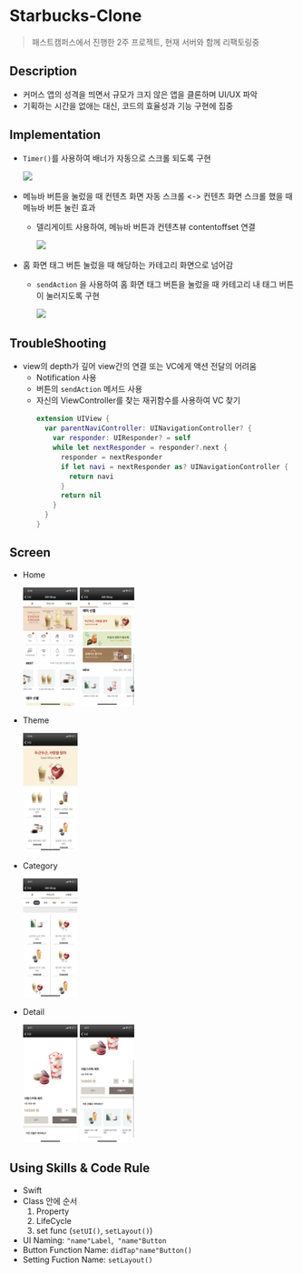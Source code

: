 # Starbucks-Clone
> 패스트캠퍼스에서 진행한 2주 프로젝트, 현재 서버와 함께 리팩토링중

## Description

- 커머스 앱의 성격을 띄면서 규모가 크지 않은 앱을 클론하며 UI/UX 파악
- 기획하는 시간을 없애는 대신, 코드의 효율성과 기능 구현에 집중

## Implementation

- `Timer()`를 사용하여 배너가 자동으로 스크롤 되도록 구현

  <p>
    <img src = "gif/bannerScroll.gif" width="20%">
  </p>

- 메뉴바 버튼을 눌렀을 때 컨텐츠 화면 자동 스크롤 <-> 컨텐츠 화면 스크롤 했을 때 메뉴바 버튼 눌린 효과
  
  - 델리게이트 사용하여, 메뉴바 버튼과 컨텐츠뷰 contentoffset 연결
  
    <p>
      <img src = "gif/menuScroll.gif" width="20%">
    </p>
  
- 홈 화면 태그 버튼 눌렀을 때 해당하는 카테고리 화면으로 넘어감
  - `sendAction` 을 사용하여 홈 화면 태그 버튼을 눌렀을 때 카테고리 내 태그 버튼이 눌러지도록 구현
  
    <p>
      <img src = "gif/buttonScroll.gif" width="20%">
    </p>
  
## TroubleShooting 
- view의 depth가 깊어 view간의 연결 또는 VC에게 액션 전달의 어려움
  - Notification 사용
  - 버튼의 `sendAction` 메서드 사용
  - 자신의 ViewController를 찾는 재귀함수를 사용하여 VC 찾기
    ```swift
    extension UIView {
      var parentNaviController: UINavigationController? {
        var responder: UIResponder? = self
        while let nextResponder = responder?.next {
          responder = nextResponder
          if let navi = nextResponder as? UINavigationController {
            return navi
          }
          return nil
        }
      }
    }
    ```

## Screen

- Home

  <p>
    <img src = "gif/home1.PNG" width="20%">
    <img src = "gif/home2.PNG" width="20%">
  </p>

  

- Theme

  <p>
    <img src = "gif/theme.PNG" width="20%">
  </p>

- Category

  <p>
    <img src = "gif/category.PNG" width="20%">
  </p>

- Detail

  <p>
    <img src = "gif/detail1.PNG" width="20%">
    <img src = "gif/detail2.PNG" width="20%">
  </p>


## Using Skills & Code Rule

- Swift
- Class 안에 순서
  1. Property
  2. LifeCycle
  3. set func (`setUI()`, `setLayout()`)
- UI Naming: `"name"Label`,` "name"Button`
- Button Function Name: `didTap"name"Button()`
- Setting Fuction Name: `setLayout()`
